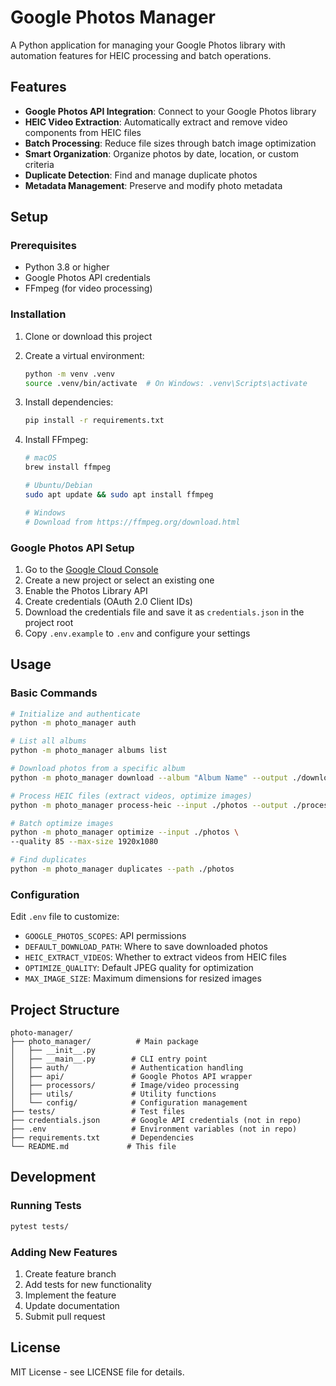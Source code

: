 # Google Photos Manager

A Python application for managing your Google Photos library with automation
features for HEIC processing and batch operations.

## Features

- **Google Photos API Integration**: Connect to your Google Photos library
- **HEIC Video Extraction**: Automatically extract and remove video components
from HEIC files
- **Batch Processing**: Reduce file sizes through batch image optimization
- **Smart Organization**: Organize photos by date, location, or custom criteria
- **Duplicate Detection**: Find and manage duplicate photos
- **Metadata Management**: Preserve and modify photo metadata

## Setup

### Prerequisites

- Python 3.8 or higher
- Google Photos API credentials
- FFmpeg (for video processing)

### Installation

1. Clone or download this project
2. Create a virtual environment:

   ```bash
   python -m venv .venv
   source .venv/bin/activate  # On Windows: .venv\Scripts\activate
   ```

3. Install dependencies:

   ```bash
   pip install -r requirements.txt
   ```

4. Install FFmpeg:

   ```bash
   # macOS
   brew install ffmpeg

   # Ubuntu/Debian
   sudo apt update && sudo apt install ffmpeg

   # Windows
   # Download from https://ffmpeg.org/download.html
   ```

### Google Photos API Setup

1. Go to the [Google Cloud Console](https://console.cloud.google.com/)
2. Create a new project or select an existing one
3. Enable the Photos Library API
4. Create credentials (OAuth 2.0 Client IDs)
5. Download the credentials file and save it as `credentials.json` in the
project root
6. Copy `.env.example` to `.env` and configure your settings

## Usage

### Basic Commands

```bash
# Initialize and authenticate
python -m photo_manager auth

# List all albums
python -m photo_manager albums list

# Download photos from a specific album
python -m photo_manager download --album "Album Name" --output ./downloads

# Process HEIC files (extract videos, optimize images)
python -m photo_manager process-heic --input ./photos --output ./processed

# Batch optimize images
python -m photo_manager optimize --input ./photos \
--quality 85 --max-size 1920x1080

# Find duplicates
python -m photo_manager duplicates --path ./photos
```

### Configuration

Edit `.env` file to customize:

- `GOOGLE_PHOTOS_SCOPES`: API permissions
- `DEFAULT_DOWNLOAD_PATH`: Where to save downloaded photos
- `HEIC_EXTRACT_VIDEOS`: Whether to extract videos from HEIC files
- `OPTIMIZE_QUALITY`: Default JPEG quality for optimization
- `MAX_IMAGE_SIZE`: Maximum dimensions for resized images

## Project Structure

```shell
photo-manager/
├── photo_manager/          # Main package
│   ├── __init__.py
│   ├── __main__.py        # CLI entry point
│   ├── auth/              # Authentication handling
│   ├── api/               # Google Photos API wrapper
│   ├── processors/        # Image/video processing
│   ├── utils/             # Utility functions
│   └── config/            # Configuration management
├── tests/                 # Test files
├── credentials.json       # Google API credentials (not in repo)
├── .env                   # Environment variables (not in repo)
├── requirements.txt       # Dependencies
└── README.md             # This file
```

## Development

### Running Tests

```bash
pytest tests/
```

### Adding New Features

1. Create feature branch
2. Add tests for new functionality
3. Implement the feature
4. Update documentation
5. Submit pull request

## License

MIT License - see LICENSE file for details.
